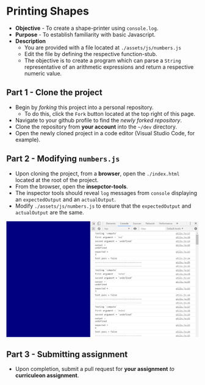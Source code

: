 # Printing Shapes

* **Objective** - To create a shape-printer using `console.log`.
* **Purpose** - To establish familiarity with basic Javascript.
* **Description**
    * You are provided with a file located at `./assets/js/numbers.js`
    * Edit the file by defining the respective function-stub.
    * The objective is to create a program which can parse a `String` representative of an arithmetic expressions and return a respective numeric value.



## Part 1 - Clone the project

* Begin by _forking_ this project into a personal repository.
   * To do this, click the `Fork` button located at the top right of this page.
* Navigate to your github profile to find the _newly forked repository_.
* Clone the repository from **your account** into the `~/dev` directory.
* Open the newly cloned project in a code editor (Visual Studio Code, for example).


## Part 2 - Modifying `numbers.js`
* Upon cloning the project, from a **browser**, open the `./index.html` located at the root of the project.
* From the browser, open the **insepctor-tools**.
* The inspector tools should reveal `log` messages from `console` displaying an `expectedOutput` and an `actualOutput`.
* Modify `./assets/js/numbers.js` to ensure that the `expectedOutput` and `actualOutput` are the same.

![](./assets/img/console.png)


## Part 3 - Submitting assignment
* Upon completion, submit a pull request for **your assignment** _to_ **curriculeon assignment**.